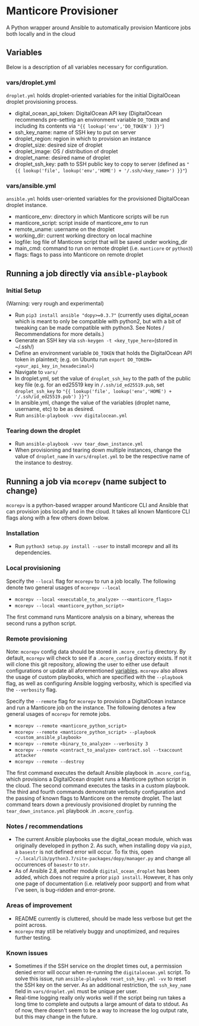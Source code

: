 # Manticore Provisioner
A Python wrapper around Ansible to automatically provision Manticore jobs both locally and in the cloud

## Variables

Below is a description of all variables necessary for configuration.

### vars/droplet.yml

`droplet.yml` holds droplet-oriented variables for the initial DigitalOcean droplet provisioning process.

* digital_ocean_api_token: DigitalOcean API key (DigitalOcean recommends pre-setting an environment variable `DO_TOKEN` and including its contents via  `"{{ lookup('env','DO_TOKEN') }}"`)
* ssh_key_name: name of SSH key to put on server
* droplet_region: region in which to provision an instance
* droplet_size: desired size of droplet
* droplet_image: OS / distribution of droplet
* droplet_name: desired name of droplet
* droplet_ssh_key: path to SSH public key to copy to server (defined as `"{{ lookup('file', lookup('env','HOME') + '/.ssh/<key_name>') }}"`)

### vars/ansible.yml

`ansible.yml` holds user-oriented variables for the provisioned DigitalOcean droplet instance.

* manticore_env: directory in which Manticore scripts will be run
* manticore_script: script inside of manticore_env to run
* remote_uname: username on the droplet
* working_dir: current working directory on local machine
* logfile: log file of Manticore script that will be saved under working_dir
* main_cmd: command to run on remote droplet (i.e. `manticore` or `python3`)
* flags: flags to pass into Manticore on remote droplet

## Running a job directly via `ansible-playbook`

### Initial Setup

(Warning: very rough and experimental)

* Run `pip3 install ansible "dopy>=0.3.7"` (currently uses digital_ocean which is meant to only be compatible with python2, but with a bit of tweaking can be made compatible with python3.  See Notes / Recommendations for more details.)
* Generate an SSH key via `ssh-keygen -t <key_type_here>`(stored in ~/.ssh/)
* Define an environment variable `DO_TOKEN` that holds the DigitalOcean API token in plaintext; (e.g. on Ubuntu run `export DO_TOKEN=<your_api_key_in_hexadecimal>`)
* Navigate to `vars/`
* In droplet.yml, set the value of `droplet_ssh_key` to the path of the public key file (e.g. for an ed25519 key in `/.ssh/id_ed25519.pub`, set `droplet_ssh_key` to `"{{ lookup('file', lookup('env','HOME') + '/.ssh/id_ed25519.pub') }}")`
* In ansible.yml, change the value of the variables (droplet name, username, etc) to be as desired.
* Run `ansible-playbook -vvv digitalocean.yml`

### Tearing down the droplet
* Run `ansible-playbook -vvv tear_down_instance.yml`
* When provisioning and tearing down multiple instances, change the value of `droplet_name` in `vars/droplet.yml` to be the respective name of the instance to destroy.

## Running a job via `mcorepv` (name subject to change)

`mcorepv` is a python-based wrapper around Manticore CLI and Ansible that can provision jobs locally and in the cloud. It takes all known Manticore CLI flags along with a few others down below.

### Installation 

* Run `python3 setup.py install --user` to install mcorepv and all its dependencies.

### Local provisioning

Specify the `--local` flag for `mcorepv` to run a job locally.  The following denote two general usages of `mcorepv --local`

* `mcorepv --local <executable_to_analyze> --<manticore_flags>`
* `mcorepv --local <manticore_python_script>`

The first command runs Manticore analysis on a binary, whereas the second runs a python script.

### Remote provisioning

Note: `mcorepv` config data should be stored in `.mcore_config` directory.  By default, `mcorepv` will check to see if a `.mcore_config` directory exists.  If not it will clone this git repository, allowing the user to either use default configurations or update all aforementioned [variables](https://github.com/pwang00/Ansible-Manticore/README.md#Variables).  `mcorepv` also allows the usage of custom playbooks, which are specified with the `--playbook` flag, as well as configuring Ansible logging verbosity, which is specified via the `--verbosity` flag.

Specify the `--remote` flag for `mcorepv` to provision a DigitalOcean instance and run a Manticore job on the instance. The following denotes a few general usages of `mcorepv` for remote jobs.

* `mcorepv --remote <manticore_python_script>`
* `mcorepv --remote <manticore_python_script> --playbook <custom_ansible_playbook>`
* `mcorepv --remote <binary_to_analyze> --verbosity 3`
* `mcorepv --remote <contract_to_analyze> contract.sol --txaccount attacker`
* `mcorepv --remote --destroy`

The first command executes the default Ansible playbook in `.mcore_config`, which provisions a DigitalOcean droplet runs a Manticore python script in the cloud.  The second command executes the tasks in a custom playbook.  The third and fourth commands demonstrate verbosity configuration and the passing of known flags to Manticore on the remote droplet.  The last command tears down a previously provisioned droplet by running the `tear_down_instance.yml` playbook .in `.mcore_config`.


### Notes / recommendations
* The current Ansible playbooks use the digital_ocean module, which was originally developed in python 2.  As such, when installing dopy via `pip3`, a `basestr` is not defined error will occur.  To fix this, open `~/.local/lib/python3.7/site-packages/dopy/manager.py` and change all occurrences of `basestr` to `str`. 
* As of Ansible 2.8, another module `digital_ocean_droplet` has been added, which does not require a prior `pip3 install`.  However, it has only one page of documentation (i.e. relatively poor support) and from what I've seen, is bug-ridden and error-prone. 

### Areas of improvement

* README currently is cluttered, should be made less verbose but get the point across.
* `mcorepv` may still be relatively buggy and unoptimized, and requires further testing.

### Known issues
* Sometimes if the SSH service on the droplet times out, a permission denied error will occur when re-running the `digitalocean.yml` script.  To solve this issue, run `ansible-playbook reset_ssh_key.yml -vv` to reset the SSH key on the server.  As an additional restriction, the `ssh_key_name` field in `vars/droplet.yml` must be unique per user.
* Real-time logging really only works well if the script being run takes a long time to complete and outputs a large amount of data to stdout.  As of now, there doesn't seem to be a way to increase the log output rate, but this may change in the future.
